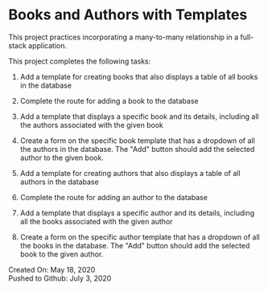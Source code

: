 # Books and Authors with Templates

This project practices incorporating a many-to-many relationship in a full-stack application.

This project completes the following tasks:

1. Add a template for creating books that also displays a table of all books in the database

2. Complete the route for adding a book to the database

3. Add a template that displays a specific book and its details, including all the authors associated with the given book

4. Create a form on the specific book template that has a dropdown of all the authors in the database. The "Add" button should add the selected author to the given book.

5. Add a template for creating authors that also displays a table of all authors in the database

6. Complete the route for adding an author to the database

7. Add a template that displays a specific author and its details, including all the books associated with the given author

8. Create a form on the specific author template that has a dropdown of all the books in the database. The "Add" button should add the selected book to the given author.

Created On: May 18, 2020\
Pushed to Github: July 3, 2020

